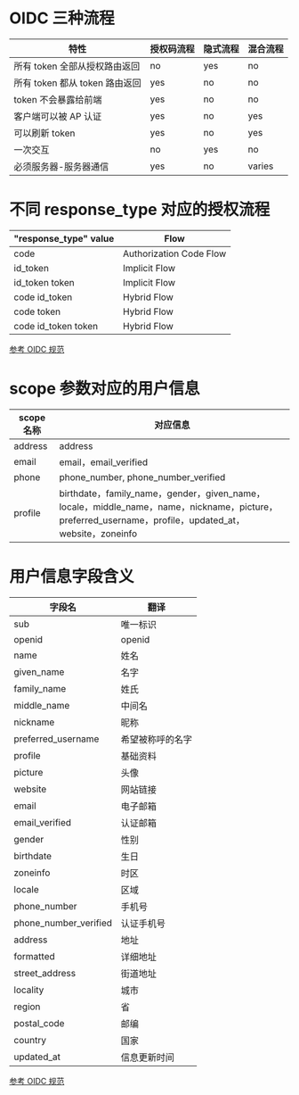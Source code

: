 # OIDC 三种流程

| 特性                           | 授权码流程 | 隐式流程 | 混合流程 |
| ------------------------------ | ---------- | -------- | -------- |
| 所有 token 全部从授权路由返回  | no         | yes      | no       |
| 所有 token 都从 token 路由返回 | yes        | no       | no       |
| token 不会暴露给前端           | yes        | no       | no       |
| 客户端可以被 AP 认证           | yes        | no       | yes      |
| 可以刷新 token                 | yes        | no       | yes      |
| 一次交互                       | no         | yes      | no       |
| 必须服务器-服务器通信          | yes        | no       | varies   |

# 不同 response_type 对应的授权流程

| "response_type" value | Flow                    |
| --------------------- | ----------------------- |
| code                  | Authorization Code Flow |
| id_token              | Implicit Flow           |
| id_token token        | Implicit Flow           |
| code id_token         | Hybrid Flow             |
| code token            | Hybrid Flow             |
| code id_token token   | Hybrid Flow             |

[参考 OIDC 规范](https://openid.net/specs/openid-connect-core-1_0.html#Authentication)

# scope 参数对应的用户信息

| scope 名称 | 对应信息                            |
| ---------- | ----------------------------------- |
| address    | address                             |
| email      | email，email_verified               |
| phone      | phone_number, phone_number_verified |
| profile    | birthdate，family_name，gender，given_name，locale，middle_name，name，nickname，picture，preferred_username，profile，updated_at，website，zoneinfo |

# 用户信息字段含义

| 字段名                | 翻译             |
| --------------------- | ---------------- |
| sub                   | 唯一标识         |
| openid                | openid           |
| name                  | 姓名             |
| given_name            | 名字             |
| family_name           | 姓氏             |
| middle_name           | 中间名           |
| nickname              | 昵称             |
| preferred_username    | 希望被称呼的名字 |
| profile               | 基础资料         |
| picture               | 头像             |
| website               | 网站链接         |
| email                 | 电子邮箱         |
| email_verified        | 认证邮箱         |
| gender                | 性别             |
| birthdate             | 生日             |
| zoneinfo              | 时区             |
| locale                | 区域             |
| phone_number          | 手机号           |
| phone_number_verified | 认证手机号       |
| address               | 地址             |
| formatted             | 详细地址         |
| street_address        | 街道地址         |
| locality              | 城市             |
| region                | 省               |
| postal_code           | 邮编             |
| country               | 国家             |
| updated_at            | 信息更新时间     |

[参考 OIDC 规范](https://openid.net/specs/openid-connect-core-1_0.html#StandardClaims)
